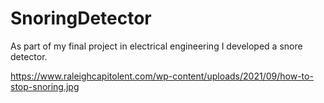 # SnoringDetector
As part of my final project in electrical engineering I developed a snore detector.

https://www.raleighcapitolent.com/wp-content/uploads/2021/09/how-to-stop-snoring.jpg

